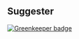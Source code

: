 ## Suggester

[![Greenkeeper badge](https://badges.greenkeeper.io/m7v/suggester.svg)](https://greenkeeper.io/)
